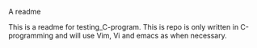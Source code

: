 A readme

This is a readme for testing_C-program. 
This is repo is only written in C-programming and will use Vim, Vi and emacs as when necessary. 
